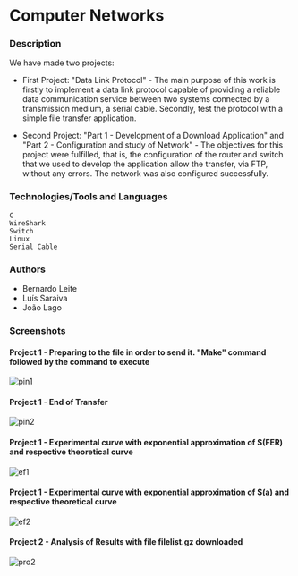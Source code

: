 # Computer Networks

### Description

We have made two projects:

* First Project: "Data Link Protocol" - The main purpose of this work is firstly to implement a data link protocol capable of providing a reliable data communication service between two systems connected by a transmission medium, a serial cable. Secondly, test the protocol with a simple file transfer application.

* Second Project: "Part 1 - Development of a Download Application" and "Part 2 - Configuration and study of Network" - The objectives for this project were fulfilled, that is, the configuration of the router and switch that we used to develop the application allow the transfer, via FTP, without any errors. The network was also configured successfully.

### Technologies/Tools and Languages
```
C
WireShark
Switch
Linux
Serial Cable
```

### Authors

* Bernardo Leite 
* Luís Saraiva
* João Lago

### Screenshots

#### Project 1 - Preparing to the file in order to send it. "Make" command followed by the command to execute

![pin1](https://user-images.githubusercontent.com/22004638/51700416-fb542880-2006-11e9-9e7e-dcc9fbb6e8b4.PNG)

#### Project 1 - End of Transfer

![pin2](https://user-images.githubusercontent.com/22004638/51700417-fbecbf00-2006-11e9-97e3-3ed6fc29b22b.PNG)

#### Project 1 - Experimental curve with exponential approximation of S(FER) and respective theoretical curve

![ef1](https://user-images.githubusercontent.com/22004638/51700414-fb542880-2006-11e9-91a5-2ce753e14ff3.PNG)

#### Project 1 - Experimental curve with exponential approximation of S(a) and respective theoretical curve

![ef2](https://user-images.githubusercontent.com/22004638/51700415-fb542880-2006-11e9-974a-05d417d48a3c.PNG)

#### Project 2 - Analysis of Results with file filelist.gz downloaded

![pro2](https://user-images.githubusercontent.com/22004638/51700767-d9a77100-2007-11e9-9a96-548c25a3b49a.PNG)
